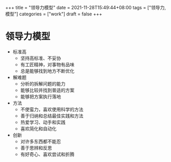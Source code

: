 +++
title = "领导力模型"
date = 2021-11-28T15:49:44+08:00
tags = ["领导力,模型"]
categories = ["work"]
draft = false
+++

# 领导力模型
- 标准高
	- 坚持高标准、不妥协
	- 有工匠精神，对事物有品味
	- 总是能够找到地方不断优化
- 解难题
	- 分析的拆解问题的能力
	- 能够比较并找到普适的方案
	- 能够把方案执行落地
- 方法
	- 不使蛮力，喜欢使用科学的方法
	- 善于归纳和总结最佳实践和方法
	- 热爱学习、动手和实践
	- 喜欢简化和自动化
- 创新
	- 对许多东西都不能忍
	- 善于思辨和反思
	- 有好奇心、喜欢尝试和折腾

